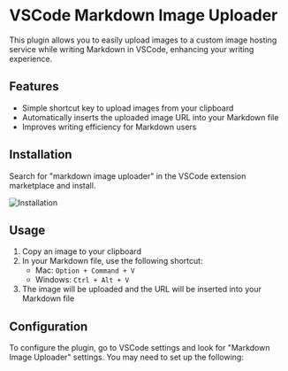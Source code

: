 # VSCode Markdown Image Uploader

This plugin allows you to easily upload images to a custom image hosting service while writing Markdown in VSCode, enhancing your writing experience.

## Features

- Simple shortcut key to upload images from your clipboard
- Automatically inserts the uploaded image URL into your Markdown file
- Improves writing efficiency for Markdown users

## Installation

Search for "markdown image uploader" in the VSCode extension marketplace and install.

![Installation](https://p1-q.mafengwo.net/s15/M00/B7/50/CoUBGV4T9iuARVgNAAA20pJb9Lg736.png)

## Usage

1. Copy an image to your clipboard
2. In your Markdown file, use the following shortcut:
   - Mac: `Option + Command + V`
   - Windows: `Ctrl + Alt + V`
3. The image will be uploaded and the URL will be inserted into your Markdown file

## Configuration

To configure the plugin, go to VSCode settings and look for "Markdown Image Uploader" settings. You may need to set up the following:
